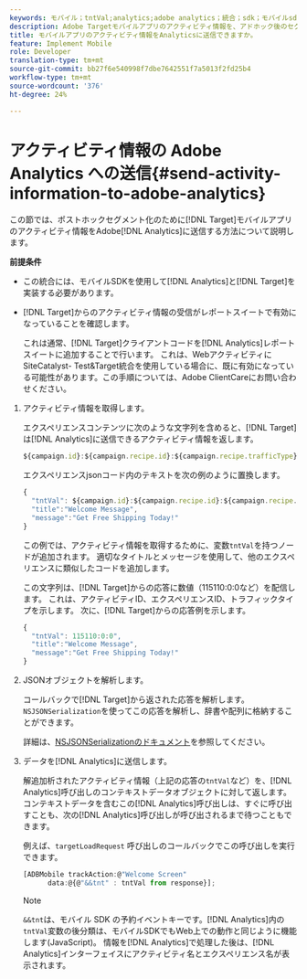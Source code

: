```yaml
---
keywords: モバイル；tntVal;analytics;adobe analytics；統合；sdk；モバイルsdk;
description: Adobe Targetモバイルアプリのアクティビティ情報を、アドホック後のセグメント用にAdobe Analyticsに送信する方法について説明します。
title: モバイルアプリのアクティビティ情報をAnalyticsに送信できますか。
feature: Implement Mobile
role: Developer
translation-type: tm+mt
source-git-commit: bb27f6e540998f7dbe7642551f7a5013f2fd25b4
workflow-type: tm+mt
source-wordcount: '376'
ht-degree: 24%

---
```



# アクティビティ情報の Adobe Analytics への送信{#send-activity-information-to-adobe-analytics}

この節では、ポストホックセグメント化のために[!DNL Target]モバイルアプリのアクティビティ情報をAdobe[!DNL Analytics]に送信する方法について説明します。

**前提条件**

* この統合には、モバイルSDKを使用して[!DNL Analytics]と[!DNL Target]を実装する必要があります。
* [!DNL Target]からのアクティビティ情報の受信がレポートスイートで有効になっていることを確認します。

   これは通常、[!DNL Target]クライアントコードを[!DNL Analytics]レポートスイートに追加することで行います。 これは、WebアクティビティにSiteCatalyst- Test&amp;Target統合を使用している場合に、既に有効になっている可能性があります。この手順については、Adobe ClientCareにお問い合わせください。

1. アクティビティ情報を取得します。

   エクスペリエンスコンテンツに次のような文字列を含めると、[!DNL Target]は[!DNL Analytics]に送信できるアクティビティ情報を返します。

   ```javascript
   ${campaign.id}:${campaign.recipe.id}:${campaign.recipe.trafficType}
   ```

   エクスペリエンスjsonコード内のテキストを次の例のように置換します。

   ```javascript
   { 
     "tntVal": ${campaign.id}:${campaign.recipe.id}:${campaign.recipe.trafficType}", 
     "title":"Welcome Message", 
     "message":"Get Free Shipping Today!" 
   }
   ```

   この例では、アクティビティ情報を取得するために、変数`tntVal`を持つノードが追加されます。 適切なタイトルとメッセージを使用して、他のエクスペリエンスに類似したコードを追加します。

   この文字列は、[!DNL Target]からの応答に数値（115110:0:0など）を配信します。 これは、アクティビティID、エクスペリエンスID、トラフィックタイプを示します。 次に、[!DNL Target]からの応答例を示します。

   ```javascript
   { 
     "tntVal": 115110:0:0", 
     "title":"Welcome Message", 
     "message":"Get Free Shipping Today!" 
   }
   ```

1. JSONオブジェクトを解析します。

   コールバックで[!DNL Target]から返された応答を解析します。 `NSJSONSerialization`を使ってこの応答を解析し、辞書や配列に格納することができます。

   詳細は、[NSJSONSerializationのドキュメント](https://developer.apple.com/library/ios/documentation/Foundation/Reference/NSJSONSerialization_Class/#//apple_ref/occ/clm/NSJSONSerialization/JSONObjectWithData:options:error)を参照してください。

1. データを[!DNL Analytics]に送信します。

   解追加析されたアクティビティ情報（上記の応答の`tntVal`など）を、[!DNL Analytics]呼び出しのコンテキストデータオブジェクトに対して返します。 コンテキストデータを含むこの[!DNL Analytics]呼び出しは、すぐに呼び出すことも、次の[!DNL Analytics]呼び出しが呼び出されるまで待つこともできます。

   例えば、`targetLoadRequest` 呼び出しのコールバックでこの呼び出しを実行できます。

   ```javascript
   [ADBMobile trackAction:@"Welcome Screen"  
         data:@{@"&&tnt" : tntVal from response}];
   ```

   >[!NOTE]
   >
   >`&&tnt`は、モバイル SDK の予約イベントキーです。[!DNL Analytics]内の`tntVal`変数の後分類は、モバイルSDKでもWeb上での動作と同じように機能します(JavaScript)。 情報を[!DNL Analytics]で処理した後は、[!DNL Analytics]インターフェイスにアクティビティ名とエクスペリエンス名が表示されます。

